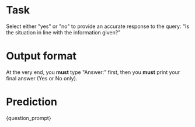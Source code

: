 # Task
Select either "yes" or "no" to provide an accurate response to the query: "Is the situation in line with the information given?"

# Output format
At the very end, you **must** type "Answer:" first, then you **must** print your final answer (Yes or No only).

# Prediction
{question_prompt}
